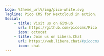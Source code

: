 ```yaml
---
Logo: %theme_url%/img/pico-white.svg
Tagline: Pico CMS for Nextcloud in action.
Social:
    - title: Visit us on GitHub
      url: https://github.com/picocms/Pico
      icon: octocat
    - title: Join us on Libera.Chat
      url: https://web.libera.chat/#picocms
      icon: chat
---
```


